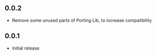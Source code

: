 
## 0.0.2
* Remove some unused parts of Porting Lib, to increase compatibility

## 0.0.1
* Initial release